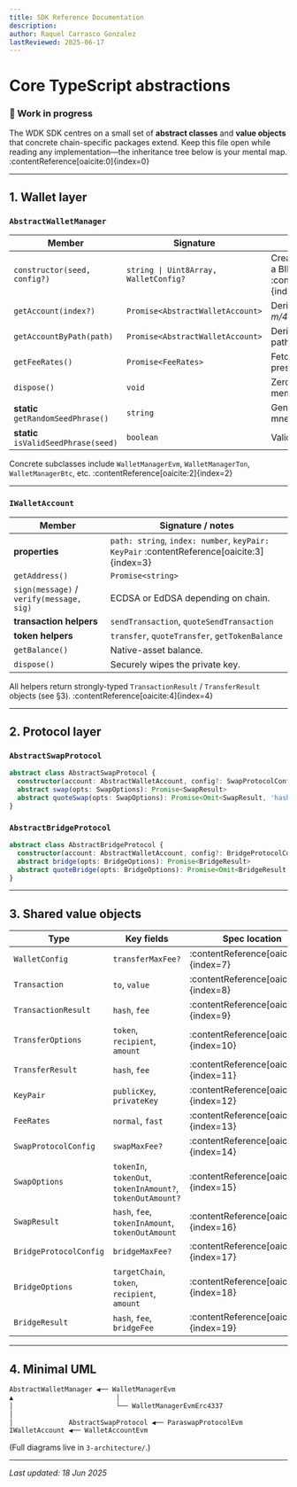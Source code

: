 ```yaml
---
title: SDK Reference Documentation
description: 
author: Raquel Carrasco Gonzalez
lastReviewed: 2025-06-17
---
```


# Core TypeScript abstractions

### 🚧 Work in progress

The WDK SDK centres on a small set of **abstract classes** and **value objects** that
concrete chain-specific packages extend. Keep this file open while reading any
implementation—the inheritance tree below is your mental map. :contentReference[oaicite:0]{index=0}

---

## 1. Wallet layer

### `AbstractWalletManager`

| Member | Signature | Purpose |
|--------|-----------|---------|
| `constructor(seed, config?)` | `string \| Uint8Array, WalletConfig?` | Create a manager bound to a BIP-39 seed phrase. :contentReference[oaicite:1]{index=1} |
| `getAccount(index?)` | `Promise<AbstractWalletAccount>` | Derive account _m/44'/*index*/'_. |
| `getAccountByPath(path)` | `Promise<AbstractWalletAccount>` | Derive arbitrary BIP-44 path. |
| `getFeeRates()` | `Promise<FeeRates>` | Fetch **normal / fast** fee presets. |
| `dispose()` | `void` | Zeroises key-material in memory. |
| **static** `getRandomSeedPhrase()` | `string` | Generate a 12/24-word mnemonic. |
| **static** `isValidSeedPhrase(seed)` | `boolean` | Validate BIP-39 checksum. |

Concrete subclasses include `WalletManagerEvm`, `WalletManagerTon`,
`WalletManagerBtc`, etc. :contentReference[oaicite:2]{index=2}

---

### `IWalletAccount`

| Member | Signature / notes |
|--------|-------------------|
| **properties** | `path: string`, `index: number`, `keyPair: KeyPair` :contentReference[oaicite:3]{index=3} |
| `getAddress()` | `Promise<string>` |
| `sign(message)` / `verify(message, sig)` | ECDSA or EdDSA depending on chain. |
| **transaction helpers** | `sendTransaction`, `quoteSendTransaction` |
| **token helpers** | `transfer`, `quoteTransfer`, `getTokenBalance` |
| `getBalance()` | Native-asset balance. |
| `dispose()` | Securely wipes the private key. |

All helpers return strongly-typed `TransactionResult` / `TransferResult`
objects (see §3). :contentReference[oaicite:4]{index=4}

---

## 2. Protocol layer

### `AbstractSwapProtocol`

```ts
abstract class AbstractSwapProtocol {
  constructor(account: AbstractWalletAccount, config?: SwapProtocolConfig)
  abstract swap(opts: SwapOptions): Promise<SwapResult>
  abstract quoteSwap(opts: SwapOptions): Promise<Omit<SwapResult, 'hash'>>
}
```

### `AbstractBridgeProtocol`

```ts
abstract class AbstractBridgeProtocol {
  constructor(account: AbstractWalletAccount, config?: BridgeProtocolConfig)
  abstract bridge(opts: BridgeOptions): Promise<BridgeResult>
  abstract quoteBridge(opts: BridgeOptions): Promise<Omit<BridgeResult, 'hash'>>
}
```

---

## 3. Shared value objects

| Type | Key fields | Spec location |
|------|------------|---------------|
| `WalletConfig` | `transferMaxFee?` | :contentReference[oaicite:7]{index=7} |
| `Transaction` | `to`, `value` | :contentReference[oaicite:8]{index=8} |
| `TransactionResult` | `hash`, `fee` | :contentReference[oaicite:9]{index=9} |
| `TransferOptions` | `token`, `recipient`, `amount` | :contentReference[oaicite:10]{index=10} |
| `TransferResult` | `hash`, `fee` | :contentReference[oaicite:11]{index=11} |
| `KeyPair` | `publicKey`, `privateKey` | :contentReference[oaicite:12]{index=12} |
| `FeeRates` | `normal`, `fast` | :contentReference[oaicite:13]{index=13} |
| `SwapProtocolConfig` | `swapMaxFee?` | :contentReference[oaicite:14]{index=14} |
| `SwapOptions` | `tokenIn`, `tokenOut`, `tokenInAmount?`, `tokenOutAmount?` | :contentReference[oaicite:15]{index=15} |
| `SwapResult` | `hash`, `fee`, `tokenInAmount`, `tokenOutAmount` | :contentReference[oaicite:16]{index=16} |
| `BridgeProtocolConfig` | `bridgeMaxFee?` | :contentReference[oaicite:17]{index=17} |
| `BridgeOptions` | `targetChain`, `token`, `recipient`, `amount` | :contentReference[oaicite:18]{index=18} |
| `BridgeResult` | `hash`, `fee`, `bridgeFee` | :contentReference[oaicite:19]{index=19} |

---

## 4. Minimal UML

```ts
AbstractWalletManager ◀── WalletManagerEvm
▲                          │
│                          └── WalletManagerEvmErc4337
│
│              AbstractSwapProtocol ◀── ParaswapProtocolEvm
IWalletAccount ◀── WalletAccountEvm
```



(Full diagrams live in `3-architecture/`.)

---

_Last updated: 18 Jun 2025_
